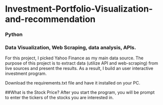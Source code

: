 # Investment-Portfolio-Visualization-and-recommendation
### Python
### Data Visualization, Web Scraping, data analysis, APIs.


For this project, I picked Yahoo Finance as my main data source. The purpose of this project is to extract data (utilize API and web-scraping) from live sources and present the results. As a result, I build an user interactive investment program. 

Download the requirements.txt file and have it installed on your PC.

##What is the Stock Price? 
After you start the program, you will be prompt to enter the tickers of the stocks you are interested in. 





